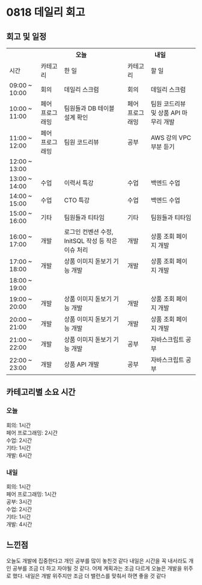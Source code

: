 
  # 0818 데일리 회고

  ## 회고 및 일정
  <table>
    <tr>
      <th></th>
      <th colspan="2">오늘</th>
      <th colspan="2">내일</th>
    </tr>
    <tr>
      <td>시간</td>
      <td>카테고리</td>
      <td>한 일</td>
      <td>카테고리</td>
      <td>할 일</td>
    </tr>
    <tr>
          <td>09:00 ~ 10:00</td>
          <td>회의</td>
          <td>데일리 스크럼</td>
          <td>회의</td>
          <td>데일리 스크럼</td>
        </tr><tr>
          <td>10:00 ~ 11:00</td>
          <td>페어 프로그래밍</td>
          <td>팀원들과 DB 테이블 설계 확인</td>
          <td>페어 프로그래밍</td>
          <td>팀원 코드리뷰 및 상품 API 마무리 개발</td>
        </tr><tr>
          <td>11:00 ~ 12:00</td>
          <td>페어 프로그래밍</td>
          <td>팀원 코드리뷰</td>
          <td>공부</td>
          <td>AWS 강의 VPC 부분 듣기</td>
        </tr><tr>
          <td>12:00 ~ 13:00</td>
          <td></td>
          <td></td>
          <td></td>
          <td></td>
        </tr><tr>
          <td>13:00 ~ 14:00</td>
          <td>수업</td>
          <td>이력서 특강</td>
          <td>수업</td>
          <td>백엔드 수업</td>
        </tr><tr>
          <td>14:00 ~ 15:00</td>
          <td>수업</td>
          <td>CTO 특강</td>
          <td>수업</td>
          <td>백엔드 수업</td>
        </tr><tr>
          <td>15:00 ~ 16:00</td>
          <td>기타</td>
          <td>팀원들과 티타임</td>
          <td>기타</td>
          <td>팀원들과 티타임</td>
        </tr><tr>
          <td>16:00 ~ 17:00</td>
          <td>개발</td>
          <td>로그인 컨벤션 수정, InitSQL 작성 등 작은 이슈 처리</td>
          <td>개발</td>
          <td>상품 조회 페이지 개발</td>
        </tr><tr>
          <td>17:00 ~ 18:00</td>
          <td>개발</td>
          <td>상품 이미지 돋보기 기능 개발</td>
          <td>개발</td>
          <td>상품 조회 페이지 개발</td>
        </tr><tr>
          <td>18:00 ~ 19:00</td>
          <td></td>
          <td></td>
          <td></td>
          <td></td>
        </tr><tr>
          <td>19:00 ~ 20:00</td>
          <td>개발</td>
          <td>상품 이미지 돋보기 기능 개발</td>
          <td>개발</td>
          <td>상품 조회 페이지 개발</td>
        </tr><tr>
          <td>20:00 ~ 21:00</td>
          <td>개발</td>
          <td>상품 이미지 돋보기 기능 개발</td>
          <td>개발</td>
          <td>상품 조회 페이지 개발</td>
        </tr><tr>
          <td>21:00 ~ 22:00</td>
          <td>개발</td>
          <td>상품 이미지 돋보기 기능 개발</td>
          <td>공부</td>
          <td>자바스크립트 공부</td>
        </tr><tr>
          <td>22:00 ~ 23:00</td>
          <td>개발</td>
          <td>상품 API 개발</td>
          <td>공부</td>
          <td>자바스크립트 공부</td>
        </tr>
  </table>

  ## 카테고리별 소요 시간

  ### 오늘
  회의: 1시간<br>페어 프로그래밍: 2시간<br>수업: 2시간<br>기타: 1시간<br>개발: 6시간

  ### 내일
  회의: 1시간<br>페어 프로그래밍: 1시간<br>공부: 3시간<br>수업: 2시간<br>기타: 1시간<br>개발: 4시간

  ## 느낀점
  오늘도 개발에 집중한다고 개인 공부를 많이 놓친것 같다 내일은 시간을 꼭 내서라도 개인 공부를 조금 더 하고 자야될 것 같다. 어제 계획과는 조금 다르게 오늘은 개발을 위주로 했다. 내일은 개발 위주지만 조금 더 밸런스를 맞춰서 하면 좋을 것 같다
